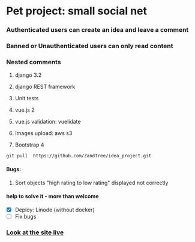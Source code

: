 # Pet project: small social net

### Authenticated users can create an idea and leave a comment

### Banned or Unauthenticated users can only read content

### Nested comments



1. django 3.2

2. django REST framework

3. Unit tests

4. vue.js 2

5. vue.js validation: vuelidate

6. Images upload: aws s3

7. Bootstrap 4

`git pull  https://github.com/ZandTree/idea_project.git`

#### Bugs:

1. Sort objects "high rating to low rating" displayed not correctly
#### help to solve it - more than welcome



- [x] Deploy: Linode (without docker)
- [ ] Fix bugs

### [ Look at the site  live](https://www.tanyacoding.nl)



